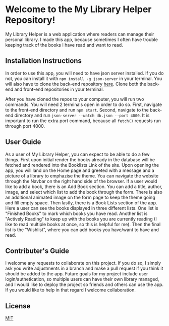# Welcome to the My Library Helper Repository!

My Library Helper is a web application where readers can manage their personal library. I made this app, because sometimes I often have trouble keeping track of the books I have read and want to read. 

## Installation Instructions

In order to use this app, you will need to have json server installed. If you do not, you can install it with `npm install -g json-server` in your terminal. You will also have to clone the back-end repository [here](https://github.com/oldingb21/flatiron-school-phase-2-project-backend). Clone both the back-end and front-end repositories in your terminal. 

After you have cloned the repos to your computer, you will run two commands.
You will need 2 terminals open in order to do so. First, navigate to the front-end directory and run `npm start`. Second, navigate to the back-end directory and run `json-server --watch db.json --port 4000`. It is important to run the extra port command, because all `fetch()` requests run through port 4000.

## User Guide

As a user of My Library Helper, you can expect to be able to do a few things. First upon initial render the books already in the database will be fetched and rendered into the Booklists Link of the site. Upon opening the app, you will land on the Home page and greeted with a message and a picture of a library to emphazise the theme. You can navigate the website through the Navbar on the right hand side of the browser. If a user would like to add a book, there is an Add Book section. You can add a title, author, image, and select which list to add the book through the form. There is also an additional animated image on the form page to keep the theme going and fill empty space. Then lastly, there is a Book Lists section of the app. Here a user can see the books displayed in three different lists. One list is "Finished Books" to mark which books you have read. Another list is "Actively Reading" to keep up with the books you are currently reading (I like to read multiple books at once, so this is helpful for me). Then the final list is the "Wishlist", where you can add books you have/want to have and read.

## Contributer's Guide

I welcome any requests to collaborate on this project. If you do so, I simply ask you write adjustments in a branch and make a pull request if you think it should be added to the app. Future goals for my project include user login/authetication, so multiple users can have their own library managed, and I would like to deploy the project so friends and others can use the app. If you would like to help in that regard I welcome collaboration.

## License

[MIT](https://choosealicense.com/licenses/mit/)